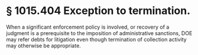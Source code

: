 # § 1015.404   Exception to termination.

When a significant enforcement policy is involved, or recovery of a judgment is a prerequisite to the imposition of administrative sanctions, DOE may refer debts for litigation even though termination of collection activity may otherwise be appropriate. 




